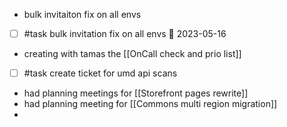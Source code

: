 - bulk invitaiton fix on all envs
- [ ] #task bulk invitation fix on all envs 📅 2023-05-16
- creating with tamas the [[OnCall check and prio list]]
- [ ] #task create ticket for umd api scans
- had planning meetings for [[Storefront pages rewrite]]
- had planning meeting for [[Commons multi region migration]]
- 